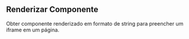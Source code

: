 ## Renderizar Componente
Obter componente renderizado em formato de string para preencher um iframe em um página.

